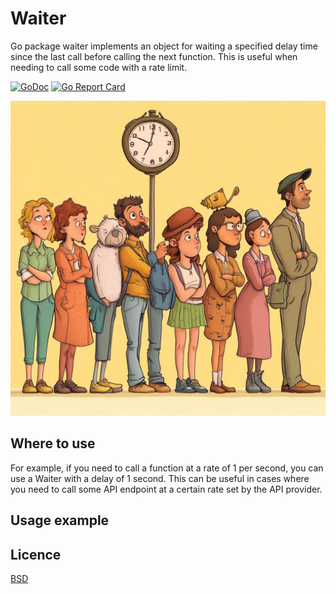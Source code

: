 # Waiter

Go package waiter implements an object for waiting a specified delay
time since the last call before calling the next function. This is useful
when needing to call some code with a rate limit.

[![GoDoc](https://godoc.org/github.com/kirill-scherba/waiter?status.svg)](https://godoc.org/github.com/kirill-scherba/waiter/)
[![Go Report Card](https://goreportcard.com/badge/github.com/kirill-scherba/waiter)](https://goreportcard.com/report/github.com/kirill-scherba/waiter)

![waiter](img/waiter.jpg)

## Where to use

For example, if you need to call a function at a rate of 1 per second, you
can use a Waiter with a delay of 1 second. This can be useful in cases where
you need to call some API endpoint at a certain rate set by the API provider.

## Usage example

## Licence

[BSD](LICENSE)
